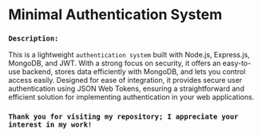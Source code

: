 # Minimal Authentication System

### `Description:`

This is a lightweight `authentication system` built with Node.js, Express.js, MongoDB, and JWT. With a strong focus on security, it offers an easy-to-use backend, stores data efficiently with MongoDB, and lets you control access easily.  Designed for ease of integration, it provides secure user authentication using JSON Web Tokens, ensuring a straightforward and efficient solution for implementing authentication in your web applications.

###  `Thank you for visiting my repository; I appreciate your interest in my work!`
